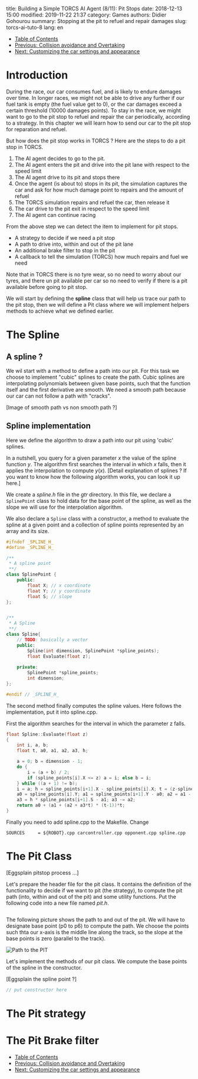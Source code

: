 title: Building a Simple TORCS AI Agent (8/11): Pit Stops
date: 2018-12-13 15:00
modified: 2019-11-22 21:37
category: Games
authors: Didier Gohourou
summary: Stopping at the pit to refuel and repair damages
slug: torcs-ai-tuto-8
lang: en


* [Table of Contents]({filename}torcs-ai-tuto-1.md#table_of_contents)
* [Previous: Collision avoidance and Overtaking]({filename}torcs-ai-tuto-7.md)
* [Next: Customizing the car settings and appearance]({filename}torcs-ai-tuto-9.md)

# Introduction

During the race, our car consumes fuel, and is likely to endure damages 
over time. In longer races, we might not be able to drive any further 
if our fuel tank is empty (the fuel value get to 0), or the car damages 
exceed a certain threshold (10000 damages points). To stay in the race, we 
might want to go to the pit stop to refuel and repair the car periodically, 
according to a strategy. In this chapter we will learn how to send our car 
to the pit stop for reparation and refuel. 

But how does the pit stop works in TORCS ? Here are the steps to do a pit 
stop in TORCS. 

1. The AI agent decides to go to the pit. 
2. The AI agent enters the pit and drive into the pit lane with respect to 
the speed limit
3. The AI agent drive to its pit and stops there
4. Once the agent (is about to) stops in its pit, the simulation captures the 
car and ask for how much damage point to repairs and the amount of refuel
5. The TORCS simulation repairs and refuel the car, then release it
6. The car drive to the pit exit in respect to the speed limit
7. The AI agent can continue racing

From the above step we can detect the item to implement for pit stops.

* A strategy to decide if we need a pit stop
* A path to drive into, within and out of the pit lane
* An additional brake filter to stop in the pit
* A callback to tell the simulation (TORCS) how much repairs and fuel we need


Note that in TORCS there is no tyre wear, so no need to worry about our 
tyres, and there un pit available per car so no need to verify if there is 
a pit available before going to pit stop.

We will start by defining the **spline** class that will help us trace our path 
to the pit stop, then we will define a Pit class where we will implement 
helpers methods to achieve what we defined earlier.


# The Spline

## A spline ? 

We wil start with a method to define a path into our pit. For this task we 
choose to implement "cubic" splines to create the path. Cubic splines are 
interpolating polynomials between given base points, such that the function 
itself and the first derivative are smooth. We need a smooth path because 
our car can not follow a path with "cracks". 

[Image of smooth path vs non smooth path ?]

## Spline implementation

Here we define the algorithm to draw a path into our pit using 'cubic' splines.

In a nutshell, you query for a given parameter $x$ the value of the spline 
function $y$. The algorithm first searches the interval in which $x$ falls, 
then it applies the interpolation to compute $y(x)$. 
[Detail explanation of splines ?
If you want to know how the following algorithm works, you can look it up here.] 

We create a _spline.h_ file in the _gtr_ directory. In this file, we declare 
a `SplinePoint` class to hold data for the base point of the spline, as well 
as the slope we will use for the interpolation algorithm. 

We also declare a `Spline` class with a constructor, a method to evaluate
the spline at a given point and a collection of spline points represented 
by an array and its size.

```cpp
#ifndef _SPLINE_H_
#define _SPLINE_H_

/**
 * A spline point
 **/
class SplinePoint {
    public: 
        float X; // x coordinate
        float Y; // y coordinate
        float S; // slope
};


/**
 * A Spline
 **/
class Spline{
    // TODO: basically a vector 
    public: 
        Spline(int dimension, SplinePoint *spline_points);
        float Evaluate(float z);
    
    private:
        SplinePoint *spline_points;
        int dimension;
};

#endif // _SPLINE_H_
```

The second method finally computes the spline values. Here follows the implementation, put it into spline.cpp. 

First the algorithm searches for the interval in which the parameter z falls. 

```cpp 
float Spline::Evaluate(float z)
{
    int i, a, b;
    float t, a0, a1, a2, a3, h;

    a = 0; b = dimension - 1;
    do {
        i = (a + b) / 2;
        if (spline_points[i].X <= z) a = i; else b = i;
    } while ((a + 1) != b);
    i = a; h = spline_points[i+1].X - spline_points[i].X; t = (z-spline_points[i].X) / h;
    a0 = spline_points[i].Y; a1 = spline_points[i+1].Y - a0; a2 = a1 - h*spline_points[i].s;
    a3 = h * spline_points[i+1].S - a1; a3 -= a2;
    return a0 + (a1 + (a2 + a3*t) * (t-1))*t;
}
```

Finally you need to add spline.cpp to the Makefile. Change 

```
SOURCES     = ${ROBOT}.cpp carcontroller.cpp opponent.cpp spline.cpp
```


# The Pit Class

[Eggsplain pitstop process ...]

Let's prepare the header file for the pit class. It contains the definition 
of the functionality to decide if we want to pit (the strategy), to compute 
the pit path (into, within and out of the pit) and some utility functions. 
Put the following code into a new file named _pit.h_. 

```cpp
```

The following picture shows the path to and out of the pit. We will have to 
designate base point (p0 to p6) to compute the path. We choose the points 
such thta our x-axis is the middle line along the track, so the slope at 
the base points is zero (parallel to the track). 

![Path to the PIT]({static}/images/2020-02/path-to-pit.svg)

Let's implement the methods of our pit class. We compute the base points of 
the spline in the constructor. 

[Eggsplain the spline point ?]

```cpp
// put constructor here
```


# The Pit strategy


# The Pit Brake filter


* [Table of Contents]({filename}torcs-ai-tuto-1.md#table_of_contents)
* [Previous: Collision avoidance and Overtaking]({filename}torcs-ai-tuto-7.md)
* [Next: Customizing the car settings and appearance]({filename}torcs-ai-tuto-9.md)